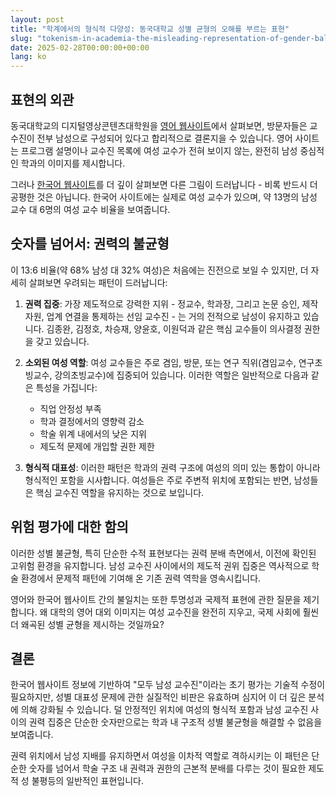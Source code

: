 ```yaml
---
layout: post
title: "학계에서의 형식적 다양성: 동국대학교 성별 균형의 오해를 부르는 표현"
slug: "tokenism-in-academia-the-misleading-representation-of-gender-balance-at-dongguk-university-ko"
date: 2025-02-28T00:00:00+00:00
lang: ko
---
```


## 표현의 외관

동국대학교의 디지털영상콘텐츠대학원을 [영어 웹사이트](https://www.dongguk.edu/eng/dandae/122)에서 살펴보면, 방문자들은 교수진이 전부 남성으로 구성되어 있다고 합리적으로 결론지을 수 있습니다. 영어 사이트는 프로그램 설명이나 교수진 목록에 여성 교수가 전혀 보이지 않는, 완전히 남성 중심적인 학과의 이미지를 제시합니다.

그러나 [한국어 웹사이트](https://dic.dongguk.edu/professor/list?professor_haggwa_type=PROFH_088)를 더 깊이 살펴보면 다른 그림이 드러납니다 - 비록 반드시 더 공평한 것은 아닙니다. 한국어 사이트에는 실제로 여성 교수가 있으며, 약 13명의 남성 교수 대 6명의 여성 교수 비율을 보여줍니다.

## 숫자를 넘어서: 권력의 불균형

이 13:6 비율(약 68% 남성 대 32% 여성)은 처음에는 진전으로 보일 수 있지만, 더 자세히 살펴보면 우려되는 패턴이 드러납니다:

1. **권력 집중**: 가장 제도적으로 강력한 지위 - 정교수, 학과장, 그리고 논문 승인, 제작 자원, 업계 연결을 통제하는 선임 교수진 - 는 거의 전적으로 남성이 유지하고 있습니다. 김종완, 김정호, 차승재, 양윤호, 이원덕과 같은 핵심 교수들이 의사결정 권한을 갖고 있습니다.

2. **소외된 여성 역할**: 여성 교수들은 주로 겸임, 방문, 또는 연구 직위(겸임교수, 연구초빙교수, 강의초빙교수)에 집중되어 있습니다. 이러한 역할은 일반적으로 다음과 같은 특성을 가집니다:
   - 직업 안정성 부족
   - 학과 결정에서의 영향력 감소
   - 학술 위계 내에서의 낮은 지위
   - 제도적 문제에 개입할 권한 제한

3. **형식적 대표성**: 이러한 패턴은 학과의 권력 구조에 여성의 의미 있는 통합이 아니라 형식적인 포함을 시사합니다. 여성들은 주로 주변적 위치에 포함되는 반면, 남성들은 핵심 교수진 역할을 유지하는 것으로 보입니다.

## 위험 평가에 대한 함의

이러한 성별 불균형, 특히 단순한 수적 표현보다는 권력 분배 측면에서, 이전에 확인된 고위험 환경을 유지합니다. 남성 교수진 사이에서의 제도적 권위 집중은 역사적으로 학술 환경에서 문제적 패턴에 기여해 온 기존 권력 역학을 영속시킵니다.

영어와 한국어 웹사이트 간의 불일치는 또한 투명성과 국제적 표현에 관한 질문을 제기합니다. 왜 대학의 영어 대외 이미지는 여성 교수진을 완전히 지우고, 국제 사회에 훨씬 더 왜곡된 성별 균형을 제시하는 것일까요?

## 결론

한국어 웹사이트 정보에 기반하여 "모두 남성 교수진"이라는 초기 평가는 기술적 수정이 필요하지만, 성별 대표성 문제에 관한 실질적인 비판은 유효하며 심지어 이 더 깊은 분석에 의해 강화될 수 있습니다. 덜 안정적인 위치에 여성의 형식적 포함과 남성 교수진 사이의 권력 집중은 단순한 숫자만으로는 학과 내 구조적 성별 불균형을 해결할 수 없음을 보여줍니다.

권력 위치에서 남성 지배를 유지하면서 여성을 이차적 역할로 격하시키는 이 패턴은 단순한 숫자를 넘어서 학술 구조 내 권력과 권한의 근본적 분배를 다루는 것이 필요한 제도적 성 불평등의 일반적인 표현입니다. 